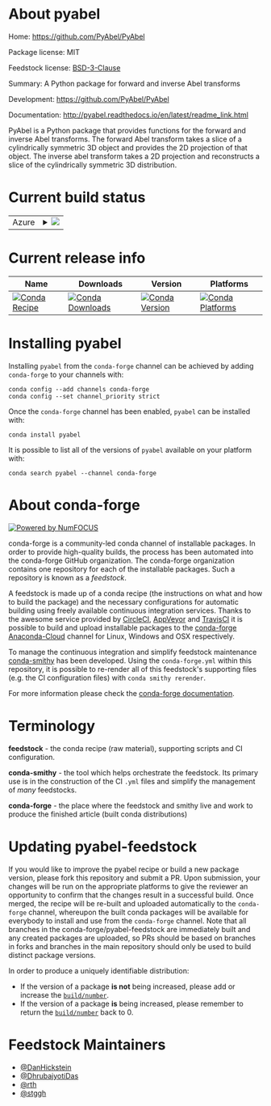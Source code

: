 About pyabel
============

Home: https://github.com/PyAbel/PyAbel

Package license: MIT

Feedstock license: [BSD-3-Clause](https://github.com/conda-forge/pyabel-feedstock/blob/master/LICENSE.txt)

Summary: A Python package for forward and inverse Abel transforms

Development: https://github.com/PyAbel/PyAbel

Documentation: http://pyabel.readthedocs.io/en/latest/readme_link.html

PyAbel is a Python package that provides functions for the forward and inverse Abel transforms.
The forward Abel transform takes a slice of a cylindrically symmetric 3D object and provides the
2D projection of that object. The inverse abel transform takes a 2D projection and reconstructs
a slice of the cylindrically symmetric 3D distribution.


Current build status
====================


<table>
    
  <tr>
    <td>Azure</td>
    <td>
      <details>
        <summary>
          <a href="https://dev.azure.com/conda-forge/feedstock-builds/_build/latest?definitionId=837&branchName=master">
            <img src="https://dev.azure.com/conda-forge/feedstock-builds/_apis/build/status/pyabel-feedstock?branchName=master">
          </a>
        </summary>
        <table>
          <thead><tr><th>Variant</th><th>Status</th></tr></thead>
          <tbody><tr>
              <td>linux_64_numpy1.18python3.6.____cpython</td>
              <td>
                <a href="https://dev.azure.com/conda-forge/feedstock-builds/_build/latest?definitionId=837&branchName=master">
                  <img src="https://dev.azure.com/conda-forge/feedstock-builds/_apis/build/status/pyabel-feedstock?branchName=master&jobName=linux&configuration=linux_64_numpy1.18python3.6.____cpython" alt="variant">
                </a>
              </td>
            </tr><tr>
              <td>linux_64_numpy1.18python3.7.____cpython</td>
              <td>
                <a href="https://dev.azure.com/conda-forge/feedstock-builds/_build/latest?definitionId=837&branchName=master">
                  <img src="https://dev.azure.com/conda-forge/feedstock-builds/_apis/build/status/pyabel-feedstock?branchName=master&jobName=linux&configuration=linux_64_numpy1.18python3.7.____cpython" alt="variant">
                </a>
              </td>
            </tr><tr>
              <td>linux_64_numpy1.18python3.8.____cpython</td>
              <td>
                <a href="https://dev.azure.com/conda-forge/feedstock-builds/_build/latest?definitionId=837&branchName=master">
                  <img src="https://dev.azure.com/conda-forge/feedstock-builds/_apis/build/status/pyabel-feedstock?branchName=master&jobName=linux&configuration=linux_64_numpy1.18python3.8.____cpython" alt="variant">
                </a>
              </td>
            </tr><tr>
              <td>linux_64_numpy1.19python3.7.____73_pypy</td>
              <td>
                <a href="https://dev.azure.com/conda-forge/feedstock-builds/_build/latest?definitionId=837&branchName=master">
                  <img src="https://dev.azure.com/conda-forge/feedstock-builds/_apis/build/status/pyabel-feedstock?branchName=master&jobName=linux&configuration=linux_64_numpy1.19python3.7.____73_pypy" alt="variant">
                </a>
              </td>
            </tr><tr>
              <td>linux_64_numpy1.19python3.9.____cpython</td>
              <td>
                <a href="https://dev.azure.com/conda-forge/feedstock-builds/_build/latest?definitionId=837&branchName=master">
                  <img src="https://dev.azure.com/conda-forge/feedstock-builds/_apis/build/status/pyabel-feedstock?branchName=master&jobName=linux&configuration=linux_64_numpy1.19python3.9.____cpython" alt="variant">
                </a>
              </td>
            </tr><tr>
              <td>osx_64_numpy1.18python3.6.____cpython</td>
              <td>
                <a href="https://dev.azure.com/conda-forge/feedstock-builds/_build/latest?definitionId=837&branchName=master">
                  <img src="https://dev.azure.com/conda-forge/feedstock-builds/_apis/build/status/pyabel-feedstock?branchName=master&jobName=osx&configuration=osx_64_numpy1.18python3.6.____cpython" alt="variant">
                </a>
              </td>
            </tr><tr>
              <td>osx_64_numpy1.18python3.7.____cpython</td>
              <td>
                <a href="https://dev.azure.com/conda-forge/feedstock-builds/_build/latest?definitionId=837&branchName=master">
                  <img src="https://dev.azure.com/conda-forge/feedstock-builds/_apis/build/status/pyabel-feedstock?branchName=master&jobName=osx&configuration=osx_64_numpy1.18python3.7.____cpython" alt="variant">
                </a>
              </td>
            </tr><tr>
              <td>osx_64_numpy1.18python3.8.____cpython</td>
              <td>
                <a href="https://dev.azure.com/conda-forge/feedstock-builds/_build/latest?definitionId=837&branchName=master">
                  <img src="https://dev.azure.com/conda-forge/feedstock-builds/_apis/build/status/pyabel-feedstock?branchName=master&jobName=osx&configuration=osx_64_numpy1.18python3.8.____cpython" alt="variant">
                </a>
              </td>
            </tr><tr>
              <td>osx_64_numpy1.19python3.7.____73_pypy</td>
              <td>
                <a href="https://dev.azure.com/conda-forge/feedstock-builds/_build/latest?definitionId=837&branchName=master">
                  <img src="https://dev.azure.com/conda-forge/feedstock-builds/_apis/build/status/pyabel-feedstock?branchName=master&jobName=osx&configuration=osx_64_numpy1.19python3.7.____73_pypy" alt="variant">
                </a>
              </td>
            </tr><tr>
              <td>osx_64_numpy1.19python3.9.____cpython</td>
              <td>
                <a href="https://dev.azure.com/conda-forge/feedstock-builds/_build/latest?definitionId=837&branchName=master">
                  <img src="https://dev.azure.com/conda-forge/feedstock-builds/_apis/build/status/pyabel-feedstock?branchName=master&jobName=osx&configuration=osx_64_numpy1.19python3.9.____cpython" alt="variant">
                </a>
              </td>
            </tr><tr>
              <td>win_64_numpy1.18python3.6.____cpython</td>
              <td>
                <a href="https://dev.azure.com/conda-forge/feedstock-builds/_build/latest?definitionId=837&branchName=master">
                  <img src="https://dev.azure.com/conda-forge/feedstock-builds/_apis/build/status/pyabel-feedstock?branchName=master&jobName=win&configuration=win_64_numpy1.18python3.6.____cpython" alt="variant">
                </a>
              </td>
            </tr><tr>
              <td>win_64_numpy1.18python3.7.____cpython</td>
              <td>
                <a href="https://dev.azure.com/conda-forge/feedstock-builds/_build/latest?definitionId=837&branchName=master">
                  <img src="https://dev.azure.com/conda-forge/feedstock-builds/_apis/build/status/pyabel-feedstock?branchName=master&jobName=win&configuration=win_64_numpy1.18python3.7.____cpython" alt="variant">
                </a>
              </td>
            </tr><tr>
              <td>win_64_numpy1.18python3.8.____cpython</td>
              <td>
                <a href="https://dev.azure.com/conda-forge/feedstock-builds/_build/latest?definitionId=837&branchName=master">
                  <img src="https://dev.azure.com/conda-forge/feedstock-builds/_apis/build/status/pyabel-feedstock?branchName=master&jobName=win&configuration=win_64_numpy1.18python3.8.____cpython" alt="variant">
                </a>
              </td>
            </tr><tr>
              <td>win_64_numpy1.19python3.7.____73_pypy</td>
              <td>
                <a href="https://dev.azure.com/conda-forge/feedstock-builds/_build/latest?definitionId=837&branchName=master">
                  <img src="https://dev.azure.com/conda-forge/feedstock-builds/_apis/build/status/pyabel-feedstock?branchName=master&jobName=win&configuration=win_64_numpy1.19python3.7.____73_pypy" alt="variant">
                </a>
              </td>
            </tr><tr>
              <td>win_64_numpy1.19python3.9.____cpython</td>
              <td>
                <a href="https://dev.azure.com/conda-forge/feedstock-builds/_build/latest?definitionId=837&branchName=master">
                  <img src="https://dev.azure.com/conda-forge/feedstock-builds/_apis/build/status/pyabel-feedstock?branchName=master&jobName=win&configuration=win_64_numpy1.19python3.9.____cpython" alt="variant">
                </a>
              </td>
            </tr>
          </tbody>
        </table>
      </details>
    </td>
  </tr>
</table>

Current release info
====================

| Name | Downloads | Version | Platforms |
| --- | --- | --- | --- |
| [![Conda Recipe](https://img.shields.io/badge/recipe-pyabel-green.svg)](https://anaconda.org/conda-forge/pyabel) | [![Conda Downloads](https://img.shields.io/conda/dn/conda-forge/pyabel.svg)](https://anaconda.org/conda-forge/pyabel) | [![Conda Version](https://img.shields.io/conda/vn/conda-forge/pyabel.svg)](https://anaconda.org/conda-forge/pyabel) | [![Conda Platforms](https://img.shields.io/conda/pn/conda-forge/pyabel.svg)](https://anaconda.org/conda-forge/pyabel) |

Installing pyabel
=================

Installing `pyabel` from the `conda-forge` channel can be achieved by adding `conda-forge` to your channels with:

```
conda config --add channels conda-forge
conda config --set channel_priority strict
```

Once the `conda-forge` channel has been enabled, `pyabel` can be installed with:

```
conda install pyabel
```

It is possible to list all of the versions of `pyabel` available on your platform with:

```
conda search pyabel --channel conda-forge
```


About conda-forge
=================

[![Powered by NumFOCUS](https://img.shields.io/badge/powered%20by-NumFOCUS-orange.svg?style=flat&colorA=E1523D&colorB=007D8A)](http://numfocus.org)

conda-forge is a community-led conda channel of installable packages.
In order to provide high-quality builds, the process has been automated into the
conda-forge GitHub organization. The conda-forge organization contains one repository
for each of the installable packages. Such a repository is known as a *feedstock*.

A feedstock is made up of a conda recipe (the instructions on what and how to build
the package) and the necessary configurations for automatic building using freely
available continuous integration services. Thanks to the awesome service provided by
[CircleCI](https://circleci.com/), [AppVeyor](https://www.appveyor.com/)
and [TravisCI](https://travis-ci.com/) it is possible to build and upload installable
packages to the [conda-forge](https://anaconda.org/conda-forge)
[Anaconda-Cloud](https://anaconda.org/) channel for Linux, Windows and OSX respectively.

To manage the continuous integration and simplify feedstock maintenance
[conda-smithy](https://github.com/conda-forge/conda-smithy) has been developed.
Using the ``conda-forge.yml`` within this repository, it is possible to re-render all of
this feedstock's supporting files (e.g. the CI configuration files) with ``conda smithy rerender``.

For more information please check the [conda-forge documentation](https://conda-forge.org/docs/).

Terminology
===========

**feedstock** - the conda recipe (raw material), supporting scripts and CI configuration.

**conda-smithy** - the tool which helps orchestrate the feedstock.
                   Its primary use is in the construction of the CI ``.yml`` files
                   and simplify the management of *many* feedstocks.

**conda-forge** - the place where the feedstock and smithy live and work to
                  produce the finished article (built conda distributions)


Updating pyabel-feedstock
=========================

If you would like to improve the pyabel recipe or build a new
package version, please fork this repository and submit a PR. Upon submission,
your changes will be run on the appropriate platforms to give the reviewer an
opportunity to confirm that the changes result in a successful build. Once
merged, the recipe will be re-built and uploaded automatically to the
`conda-forge` channel, whereupon the built conda packages will be available for
everybody to install and use from the `conda-forge` channel.
Note that all branches in the conda-forge/pyabel-feedstock are
immediately built and any created packages are uploaded, so PRs should be based
on branches in forks and branches in the main repository should only be used to
build distinct package versions.

In order to produce a uniquely identifiable distribution:
 * If the version of a package **is not** being increased, please add or increase
   the [``build/number``](https://docs.conda.io/projects/conda-build/en/latest/resources/define-metadata.html#build-number-and-string).
 * If the version of a package **is** being increased, please remember to return
   the [``build/number``](https://docs.conda.io/projects/conda-build/en/latest/resources/define-metadata.html#build-number-and-string)
   back to 0.

Feedstock Maintainers
=====================

* [@DanHickstein](https://github.com/DanHickstein/)
* [@DhrubajyotiDas](https://github.com/DhrubajyotiDas/)
* [@rth](https://github.com/rth/)
* [@stggh](https://github.com/stggh/)

